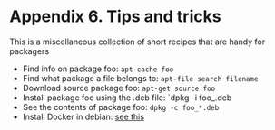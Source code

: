 # Appendix 6. Tips and tricks

This is a miscellaneous collection of short recipes that are handy for packagers

- Find info on package foo: `apt-cache foo`
- Find what package a file belongs to: `apt-file search filename`
- Download source package foo: `apt-get source foo`
- Install package foo using the .deb file: `dpkg -i foo_<VERSION>.deb
- See the contents of package foo: `dpkg -c foo_*.deb`
- Install Docker in debian: [see this](https://docs.docker.com/engine/installation/linux/debian/) 


